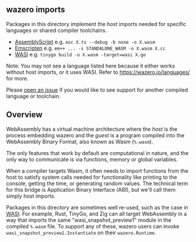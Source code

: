 ## wazero imports

Packages in this directory implement the *host* imports needed for specific
languages or shared compiler toolchains.

* [AssemblyScript](assemblyscript) e.g. `asc X.ts --debug -b none -o X.wasm`
* [Emscripten](emscripten) e.g. `em++ ... -s STANDALONE_WASM -o X.wasm X.cc`
* [WASI](wasi_snapshot_preview1) e.g. `tinygo build -o X.wasm -target=wasi X.go`

Note: You may not see a language listed here because it either works without
host imports, or it uses WASI. Refer to https://wazero.io/languages/ for more.

Please [open an issue](https://github.com/tetratelabs/wazero/issues/new) if you
would like to see support for another compiled language or toolchain.

## Overview

WebAssembly has a virtual machine architecture where the *host* is the process
embedding wazero and the *guest* is a program compiled into the WebAssembly
Binary Format, also known as Wasm (`%.wasm`).

The only features that work by default are computational in nature, and the
only way to communicate is via functions, memory or global variables.

When a compiler targets Wasm, it often needs to import functions from the host
to satisfy system calls needed for functionality like printing to the console,
getting the time, or generating random values. The technical term for this
bridge is Application Binary Interface (ABI), but we'll call them simply host
imports.

Packages in this directory are sometimes well re-used, such as the case in
[WASI](https://wazero.io/specs/#wasi). For example, Rust, TinyGo, and Zig can
all target WebAssembly in a way that imports the same "wasi_snapshot_preview1"
module in the compiled `%.wasm` file. To support any of these, wazero users can
invoke `wasi_snapshot_preview1.Instantiate` on their `wazero.Runtime`.
